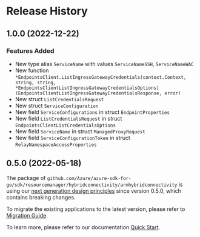 # Release History

## 1.0.0 (2022-12-22)
### Features Added

- New type alias `ServiceName` with values `ServiceNameSSH`, `ServiceNameWAC`
- New function `*EndpointsClient.ListIngressGatewayCredentials(context.Context, string, string, *EndpointsClientListIngressGatewayCredentialsOptions) (EndpointsClientListIngressGatewayCredentialsResponse, error)`
- New struct `ListCredentialsRequest`
- New struct `ServiceConfiguration`
- New field `ServiceConfigurations` in struct `EndpointProperties`
- New field `ListCredentialsRequest` in struct `EndpointsClientListCredentialsOptions`
- New field `ServiceName` in struct `ManagedProxyRequest`
- New field `ServiceConfigurationToken` in struct `RelayNamespaceAccessProperties`


## 0.5.0 (2022-05-18)

The package of `github.com/Azure/azure-sdk-for-go/sdk/resourcemanager/hybridconnectivity/armhybridconnectivity` is using our [next generation design principles](https://azure.github.io/azure-sdk/general_introduction.html) since version 0.5.0, which contains breaking changes.

To migrate the existing applications to the latest version, please refer to [Migration Guide](https://aka.ms/azsdk/go/mgmt/migration).

To learn more, please refer to our documentation [Quick Start](https://aka.ms/azsdk/go/mgmt).